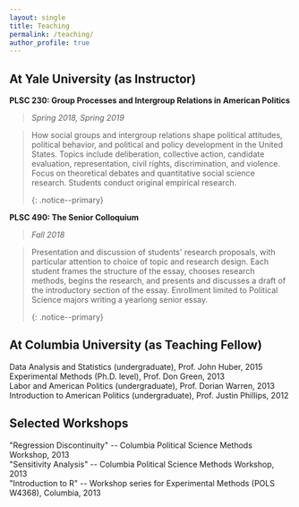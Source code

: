 ```yaml
---
layout: single
title: Teaching
permalink: /teaching/
author_profile: true
---
```


## At Yale University (as Instructor)

**PLSC 230: Group Processes and Intergroup Relations in American Politics**
> _Spring 2018, Spring 2019_

> <p>How social groups and intergroup relations shape political attitudes, political behavior, and political and policy development in the United States. Topics include deliberation, collective action, candidate evaluation, representation, civil rights, discrimination, and violence. Focus on theoretical debates and quantitative social science research. Students conduct original empirical research.</p>{: .notice--primary}

**PLSC 490: The Senior Colloquium**
> _Fall 2018_

> <p>Presentation and discussion of students' research proposals, with particular attention to choice of topic and research design. Each student frames the structure of the essay, chooses research methods, begins the research, and presents and discusses a draft of the introductory section of the essay. Enrollment limited to Political Science majors writing a yearlong senior essay.</p>{: .notice--primary}

## At Columbia University (as Teaching Fellow)

Data Analysis and Statistics (undergraduate), Prof. John Huber, 2015<br />
Experimental Methods (Ph.D. level), Prof. Don Green, 2013<br />
Labor and American Politics (undergraduate), Prof. Dorian Warren, 2013<br />
Introduction to American Politics (undergraduate), Prof. Justin Phillips, 2012

## Selected Workshops

"Regression Discontinuity" -- Columbia Political Science Methods Workshop, 2013<br />
"Sensitivity Analysis" -- Columbia Political Science Methods Workshop, 2013<br />
"Introduction to R" -- Workshop series for Experimental Methods (POLS W4368), Columbia, 2013
